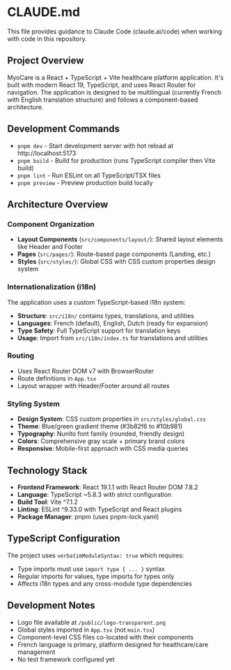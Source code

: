 # CLAUDE.md

This file provides guidance to Claude Code (claude.ai/code) when working with code in this repository.

## Project Overview

MyoCare is a React + TypeScript + Vite healthcare platform application. It's built with modern React 19, TypeScript, and uses React Router for navigation. The application is designed to be multilingual (currently French with English translation structure) and follows a component-based architecture.

## Development Commands

- `pnpm dev` - Start development server with hot reload at http://localhost:5173
- `pnpm build` - Build for production (runs TypeScript compiler then Vite build)
- `pnpm lint` - Run ESLint on all TypeScript/TSX files
- `pnpm preview` - Preview production build locally

## Architecture Overview

### Component Organization
- **Layout Components** (`src/components/layout/`): Shared layout elements like Header and Footer
- **Pages** (`src/pages/`): Route-based page components (Landing, etc.)
- **Styles** (`src/styles/`): Global CSS with CSS custom properties design system

### Internationalization (i18n)
The application uses a custom TypeScript-based i18n system:
- **Structure**: `src/i18n/` contains types, translations, and utilities
- **Languages**: French (default), English, Dutch (ready for expansion)
- **Type Safety**: Full TypeScript support for translation keys
- **Usage**: Import from `src/i18n/index.ts` for translations and utilities

### Routing
- Uses React Router DOM v7 with BrowserRouter
- Route definitions in `App.tsx`
- Layout wrapper with Header/Footer around all routes

### Styling System
- **Design System**: CSS custom properties in `src/styles/global.css`
- **Theme**: Blue/green gradient theme (#3b82f6 to #10b981)
- **Typography**: Nunito font family (rounded, friendly design)
- **Colors**: Comprehensive gray scale + primary brand colors
- **Responsive**: Mobile-first approach with CSS media queries

## Technology Stack

- **Frontend Framework**: React 19.1.1 with React Router DOM 7.8.2
- **Language**: TypeScript ~5.8.3 with strict configuration
- **Build Tool**: Vite ^7.1.2
- **Linting**: ESLint ^9.33.0 with TypeScript and React plugins
- **Package Manager**: pnpm (uses pnpm-lock.yaml)

## TypeScript Configuration

The project uses `verbatimModuleSyntax: true` which requires:
- Type imports must use `import type { ... }` syntax
- Regular imports for values, type imports for types only
- Affects i18n types and any cross-module type dependencies

## Development Notes

- Logo file available at `/public/logo-transparent.png`
- Global styles imported in `App.tsx` (not `main.tsx`)
- Component-level CSS files co-located with their components
- French language is primary, platform designed for healthcare/care management
- No test framework configured yet